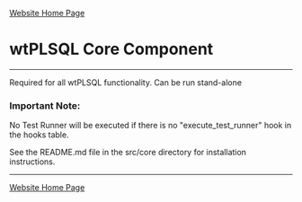 [Website Home Page](README.md)

# wtPLSQL Core Component

---
Required for all wtPLSQL functionality. Can be run stand-alone

### Important Note:
No Test Runner will be executed if there is no "execute_test_runner" hook in the hooks table.

See the README.md file in the src/core directory for installation instructions.

---
[Website Home Page](README.md)